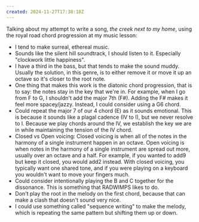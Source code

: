 ```yaml
---
created: 2024-11-27T17:38:18Z
---
```


Talking about my attempt to write a song, _the creek next to my home_, using the royal road chord progression at my music lesson:
- I tend to make surreal, ethereal music.
- Sounds like the silent hill soundtrack, I should listen to it. Especially "clockwork little happiness".
- I have a third in the bass, but that tends to make the sound muddy. Usually the solution, in this genre, is to either remove it or move it up an octave so it's closer to the root note.
- One thing that makes this work is the diatonic chord progression, that is to say: the notes stay in the key that we're in. For example, when I go from F to G, I shouldn't add the major 7th (F#). Adding the F# makes it feel more spacey/jazzy. Instead, I could consider using a G6 chord.
- Could repeat the major 7 of our 4 chord (E) as it sounds emotional. This is because it sounds like a plagal cadence (IV to I), but we never resolve to I. Because we play chords around the IV, we establish the key we are in while maintaining the tension of the IV chord.
- Closed vs Open voicing: Closed voicing is when all of the notes in the harmony of a single instrument happen in an octave. Open voicing is when notes in the harmony of a single instrument are spread out more, usually over an octave and a half. For example, if you wanted to add9 but keep it closed, you would add2 instead. With closed voicing, you typically want one shared tone, and if you were playing on a keyboard you wouldn't want to move your fingers much.
- Could consider intentionally playing the B and C together for the dissonance. This is something that RADWIMPS likes to do.
- Don't play the root in the melody on the first chord, because that can make a clash that doesn't sound very nice.
- I could use something called "sequence writing" to make the melody, which is repeating the same pattern but shifting them up or down.
